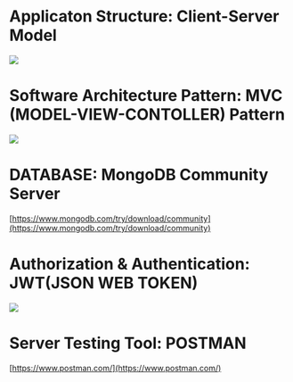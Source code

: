 # Applicaton Structure: Client-Server Model
![](https://upload.wikimedia.org/wikipedia/commons/thumb/c/c9/Client-server-model.svg/1200px-Client-server-model.svg.png)


# Software Architecture Pattern: MVC (MODEL-VIEW-CONTOLLER) Pattern
![](https://upload.wikimedia.org/wikipedia/commons/thumb/a/a0/MVC-Process.svg/1200px-MVC-Process.svg.png)


# DATABASE: MongoDB Community Server
[https://www.mongodb.com/try/download/community](https://www.mongodb.com/try/download/community)

# Authorization & Authentication: JWT(JSON WEB TOKEN)
![](https://uploads.toptal.io/blog/image/956/toptal-blog-image-1426676395222.jpeg)

# Server Testing Tool: POSTMAN
[https://www.postman.com/](https://www.postman.com/)
